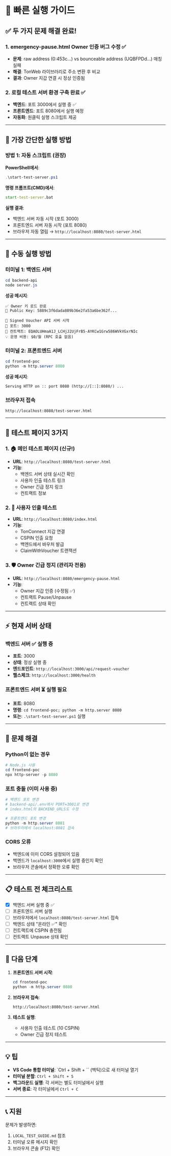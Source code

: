 # 🚀 빠른 실행 가이드

## ✅ 두 가지 문제 해결 완료!

### 1. emergency-pause.html Owner 인증 버그 수정 ✅
- **문제**: raw address (0:453c...) vs bounceable address (UQBFPDd...) 매칭 실패
- **해결**: TonWeb 라이브러리로 주소 변환 후 비교
- **결과**: Owner 지갑 연결 시 정상 인증됨

### 2. 로컬 테스트 서버 환경 구축 완료 ✅
- **백엔드**: 포트 3000에서 실행 중 ✅
- **프론트엔드**: 포트 8080에서 실행 예정
- **자동화**: 원클릭 실행 스크립트 제공

---

## 🎯 가장 간단한 실행 방법

### 방법 1: 자동 스크립트 (권장)

**PowerShell에서**:
```powershell
.\start-test-server.ps1
```

**명령 프롬프트(CMD)에서**:
```cmd
start-test-server.bat
```

**실행 결과**:
- 백엔드 서버 자동 시작 (포트 3000)
- 프론트엔드 서버 자동 시작 (포트 8080)
- 브라우저 자동 열림 → `http://localhost:8080/test-server.html`

---

## 🔧 수동 실행 방법

### 터미널 1: 백엔드 서버
```powershell
cd backend-api
node server.js
```

**성공 메시지**:
```
✅ Owner 키 로드 완료
📍 Public Key: 5889c3f6dada809b36e2fa53a6be362f...

🚀 Signed Voucher API 서버 시작
📍 포트: 3000
📍 컨트랙트: EQAOLUHmaA1J_LCHjJ2UjFrB5-AYKCw1Grw586WVkVGxrNIc
💡 운영 비용: $0/월 (RPC 호출 없음)
```

### 터미널 2: 프론트엔드 서버
```powershell
cd frontend-poc
python -m http.server 8080
```

**성공 메시지**:
```
Serving HTTP on :: port 8080 (http://[::]:8080/) ...
```

### 브라우저 접속
```
http://localhost:8080/test-server.html
```

---

## 📁 테스트 페이지 3가지

### 1. 🏠 메인 테스트 페이지 (신규!)
- **URL**: `http://localhost:8080/test-server.html`
- **기능**:
  - 백엔드 서버 상태 실시간 확인
  - 사용자 인출 테스트 링크
  - Owner 긴급 정지 링크
  - 컨트랙트 정보

### 2. 👤 사용자 인출 테스트
- **URL**: `http://localhost:8080/index.html`
- **기능**:
  - TonConnect 지갑 연결
  - CSPIN 인출 요청
  - 백엔드에서 바우처 발급
  - ClaimWithVoucher 트랜잭션

### 3. 🛡️ Owner 긴급 정지 (관리자 전용)
- **URL**: `http://localhost:8080/emergency-pause.html`
- **기능**:
  - Owner 지갑 인증 (수정됨 ✅)
  - 컨트랙트 Pause/Unpause
  - 컨트랙트 상태 확인

---

## ⚡ 현재 서버 상태

### 백엔드 서버 ✅ 실행 중
- **포트**: 3000
- **상태**: 정상 실행 중
- **엔드포인트**: `http://localhost:3000/api/request-voucher`
- **헬스체크**: `http://localhost:3000/health`

### 프론트엔드 서버 ⏳ 실행 필요
- **포트**: 8080
- **명령**: `cd frontend-poc; python -m http.server 8080`
- **또는**: `.\start-test-server.ps1` 실행

---

## 🐛 문제 해결

### Python이 없는 경우
```powershell
# Node.js 사용
cd frontend-poc
npx http-server -p 8080
```

### 포트 충돌 (이미 사용 중)
```powershell
# 백엔드 포트 변경
# backend-api/.env에서 PORT=3001로 변경
# index.html의 BACKEND_URLS도 수정

# 프론트엔드 포트 변경
python -m http.server 8081
# 브라우저에서 localhost:8081 접속
```

### CORS 오류
- 백엔드에 이미 CORS 설정되어 있음
- 백엔드가 `localhost:3000`에서 실행 중인지 확인
- 브라우저 콘솔에서 정확한 오류 확인

---

## 📋 테스트 전 체크리스트

- [x] 백엔드 서버 실행 중 ✅
- [ ] 프론트엔드 서버 실행
- [ ] 브라우저에서 `localhost:8080/test-server.html` 접속
- [ ] 백엔드 상태 "온라인 ✅" 확인
- [ ] 컨트랙트에 CSPIN 충전됨
- [ ] 컨트랙트 Unpause 상태 확인

---

## 🎯 다음 단계

1. **프론트엔드 서버 시작**:
   ```powershell
   cd frontend-poc
   python -m http.server 8080
   ```

2. **브라우저 접속**:
   ```
   http://localhost:8080/test-server.html
   ```

3. **테스트 실행**:
   - 사용자 인출 테스트 (10 CSPIN)
   - Owner 긴급 정지 테스트

---

## 💡 팁

- **VS Code 통합 터미널**: `Ctrl + Shift + `` (백틱)으로 새 터미널 열기
- **터미널 분할**: `Ctrl + Shift + 5`
- **백그라운드 실행**: 각 서버는 별도 터미널에서 실행
- **서버 종료**: 각 터미널에서 `Ctrl + C`

---

## 📞 지원

문제가 발생하면:
1. `LOCAL_TEST_GUIDE.md` 참조
2. 터미널 오류 메시지 확인
3. 브라우저 콘솔 (F12) 확인
